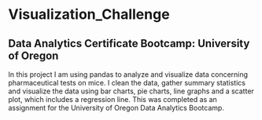 # Visualization_Challenge

## Data Analytics Certificate Bootcamp: University of Oregon

In this project I am using pandas to analyze and visualize data concerning pharmaceutical tests on mice. I clean the data, gather summary statistics and visualize the data using bar charts, pie charts, line graphs and a scatter plot, which includes a regression line. This was completed as an assignment for the University of Oregon Data Analytics Bootcamp.
